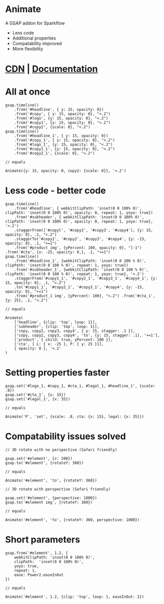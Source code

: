 # Animate
A GSAP addon for Sparkflow
  - Less code
  - Additional properties
  - Compatability improved
  - More flexibility

# [CDN](https://cdn.jsdelivr.net/gh/khudiiash/animate@1.0.2/Animate.js) | [Documentation](https://docs.google.com/document/d/1dgcEFdc2rYj9XGm4GVx2okL93PnzunKSXikvOr7ADTg/edit?usp=sharing)

# All at once
    gsap.timeline()
        .from('#headline', { y: 15, opacity: 0})
        .from('#copy', { y: 15, opacity: 0}, "<.2")
        .from('#logo', {y: 15, opacity: 0}, "<.2")
        .from('#copy1', {y: 15, opacity: 0}, "<.2")
        .from('#copy2', {scale: 0}, "<.2")
    gsap.timeline()
        .from('#headline_1', { y: 15, opacity: 0})
        .from('#copy_1', { y: 15, opacity: 0}, "<.2")
        .from('#logo_1', {y: 15, opacity: 0}, "<.2")
        .from('#copy1_1', {y: 15, opacity: 0}, "<.2")
        .from('#copy2_1', {scale: 0}, "<.2")

    // equals

    Animate({y: 15, opacity: 0, copy2: {scale: 0}}, '<.2')

# Less code - better code

    gsap.timeline()
        .from('#headline', { webkitClipPath: 'inset(0 0 100% 0)', clipPath: 'inset(0 0 100% 0)', opacity: 0, repeat: 1, yoyo: true})
        .from('#subheader', { webkitClipPath: 'inset(0 0 100% 0)', clipPath: 'inset(0 0 100% 0)', opacity: 0, repeat: 1, yoyo: true}, '<.2')
        .staggerFrom(['#copyl', '#copy2', '#copy3', '#copy4'], {y: 15, opacity: 0}, .1, "<.2")
        .staggerTo('#copy1', '#copy2', '#copy3', '#copy4', {y: -15, opacity: 0}, .1, "+=1")
        .from('#product img', {yPercent: 100, opacity: 0}, "]-1") .from('#cta', {x: -25, opacity: 0,}, .1, "+=1")
    gsap.timeline()
        .from('#headline_1', {webkitClipPath: 'inset(0 0 100 % 0)', clipPath: 'inset(0 0 100 % 0)', repeat: 1, yoyo: true})
        .from('#subheader_1', {webkitClipPath: 'inset(0 0 100 % 0)', clipPath: 'inset(0 0 100 % 0)', repeat: 1, yoyo: true}, '<.2')
        .staggerFrom('#copy1_1', '#copy2_1', '#copy3_1', '#copy4_1', {y: 15, opacity: 0}, .1, "<.2")
        .to('#copy1_1', '#copy2_1', '#copy3_1', '#copy4', {y: -15, opacity: 0}, "+=1")
        .from('#product_1 img', {yPercent: 100}, "<.2") .from('#cta_1', {y: 25}, .1, "<.2") 

    // equals

    Animate(
        ['headline', {clip: 'top', loop: 1}],
        ['subheader', {clip: 'top', loop: 1}],
        ['copy, copy2, copy3, copy4', { y: 15, stagger: .1 }],
        ['copy, copy2, copy3, copy4', 'to', {y: 15, stagger: .1}, '+=1'],
        ['product', { child: true, yPercent: 100 }],
        ['cta', { L: { x: -25 }, P: { y: 25 }}],
        { opacity: 0 }, '<.2'
    )

# Setting properties faster

    gsap.set('#logo_1, #copy_1, #cta_1, #legal_1, #headline_1', {scale: .8})
    gsap.set('#cta_1', {x: 15})
    gsap.set('#legal_1', {x: 35}) 

    // equals

    Animate('P', 'set', {scale: .8, cta: {x: 15}, legal: {x: 35}})

# Compatability issues solved
    // 3D rotate with no perspective (Safari friendly)
    
    gsap.set('#element', {z: 200})
    gsap.to('#element', {rotateY: 360}) 
    
    // equals
    
    Animate('#element', 'to', {rotateY: 360}) 
    
    // 3D rotate with perspective (Safari friendly)
    
    gsap.set('#element', {perspective: 1000})
    gsap.to('#element img', {rotateY: 360}) 

    // equals

    Animate('#element', 'to', {rotateY: 360, perspective: 1000}) 

# Short parameters

    gsap.from('#element', 1.2, {
        webkitClipPath: 'inset(0 0 100% 0)',
        clipPath:  'inset(0 0 100% 0)',
        yoyo: true,
        repeat: 1,
        ease: Power2.easeInOut
    })

    // equals

    Animate('#element', 1.2, {clip: 'top', loop: 1, easeInOut: 2})